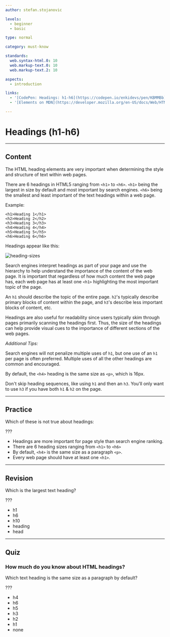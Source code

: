 ```yaml
---
author: stefan.stojanovic

levels:
  - beginner
  - basic

type: normal

category: must-know

standards:
  web.syntax-html.0: 10
  web.markup-text.0: 10
  web.markup-text.2: 10

aspects:
  - introduction

links:
  - '[CodePen: Headings: h1-h6](https://codepen.io/enkidevs/pen/KBMMBb){code}'
  - '[Elements on MDN](https://developer.mozilla.org/en-US/docs/Web/HTML/Element/Heading_Elements){documentation}'

---
```

# Headings (h1-h6)

---
## Content

The HTML heading elements are very important when determining the style and structure of text within web pages.

There are 6 headings in HTML5 ranging from `<h1>` to `<h6>`. `<h1>` being the largest in size by default and most important by search engines. `<h6>` being the smallest and least important of the text headings within a web page.

Example:
```
<h1>Heading 1</h1>
<h2>Heading 2</h2>
<h3>Heading 3</h3>
<h4>Heading 4</h4>
<h5>Heading 5</h5>
<h6>Heading 6</h6>
```
Headings appear like this:

![heading-sizes](%3Csvg%20xmlns%3D%22http%3A%2F%2Fwww.w3.org%2F2000%2Fsvg%22%20style%3D%22width%3A100%25%22%20viewBox%3D%220%200%20320%20282%22%3E%3Cg%20fill%3D%22none%22%20fill-rule%3D%22evenodd%22%3E%3Crect%20width%3D%22320%22%20height%3D%22282%22%20fill%3D%22%23FFF%22%20rx%3D%229%22%2F%3E%3Ctext%20fill%3D%22%23000%22%20font-family%3D%22Arial-BoldMT%2C%20Arial%22%20font-size%3D%2216%22%20font-weight%3D%22bold%22%3E%3Ctspan%20x%3D%2219%22%20y%3D%22183%22%3EHeading%204%3C%2Ftspan%3E%3C%2Ftext%3E%3Ctext%20fill%3D%22%23000%22%20font-family%3D%22Arial-BoldMT%2C%20Arial%22%20font-size%3D%2213.28%22%20font-weight%3D%22bold%22%3E%3Ctspan%20x%3D%2219%22%20y%3D%22221%22%3EHeading%205%3C%2Ftspan%3E%3C%2Ftext%3E%3Ctext%20fill%3D%22%23000%22%20font-family%3D%22Arial-BoldMT%2C%20Arial%22%20font-size%3D%2211%22%20font-weight%3D%22bold%22%3E%3Ctspan%20x%3D%2219%22%20y%3D%22259%22%3EHeading%206%3C%2Ftspan%3E%3C%2Ftext%3E%3Ctext%20fill%3D%22%23000%22%20font-family%3D%22Arial-BoldMT%2C%20Arial%22%20font-size%3D%2218.72%22%20font-weight%3D%22bold%22%3E%3Ctspan%20x%3D%2219%22%20y%3D%22143%22%3EHeading%203%3C%2Ftspan%3E%3C%2Ftext%3E%3Ctext%20fill%3D%22%23000%22%20font-family%3D%22Arial-BoldMT%2C%20Arial%22%20font-size%3D%2224%22%20font-weight%3D%22bold%22%3E%3Ctspan%20x%3D%2219%22%20y%3D%22101%22%3EHeading%202%3C%2Ftspan%3E%3C%2Ftext%3E%3Ctext%20fill%3D%22%23000%22%20font-family%3D%22Arial-BoldMT%2C%20Arial%22%20font-size%3D%2232%22%20font-weight%3D%22bold%22%3E%3Ctspan%20x%3D%2219%22%20y%3D%2251%22%3EHeading%201%3C%2Ftspan%3E%3C%2Ftext%3E%3C%2Fg%3E%3C%2Fsvg%3E)

<!--[View CodePen](https://codepen.io/enkidevs/pen/KBMMBb)-->

Search engines interpret headings as part of your page and use the hierarchy to help understand the importance of the content of the web page. It is important that regardless of how much content the web page has, each web page has at least one `<h1>` highlighting the most important topic of the page. 

An `h1` should describe the topic of the entire page. `h2`'s typically describe primary blocks of content within the page, and `h3`'s describe less important blocks of content, etc. 

Headings are also useful for readability since users typically skim through pages primarily scanning the headings first. Thus, the size of the headings can help provide visual cues to the importance of different sections of the web pages.

*Additional Tips:*

Search engines will not penalize multiple uses of `h1`, but one use of an `h1` per page is often preferred. Multiple uses of all the other headings are common and encouraged.

By default, the `<h4>` heading is the same size as `<p>`, which is 16px.

Don't skip heading sequences, like using `h1` and then an `h3`. You'll only want to use `h3` if you have both `h1` & `h2` on the page.

---
## Practice

Which of these is not true about headings:

???

* Headings are more important for page style than search engine ranking.  
* There are 6 heading sizes ranging from `<h1>` to `<h6>`
* By default, `<h4>` is the same size as a paragraph `<p>`.
* Every web page should have at least one `<h1>`.

---
## Revision

Which is the largest text heading?

???

* h1
* h6
* h10
* heading
* head

---
## Quiz

### How much do you know about HTML headings?

Which text heading is the same size as a paragraph by default?

???

* h4
* h6
* h5
* h3
* h2
* h1
* none
